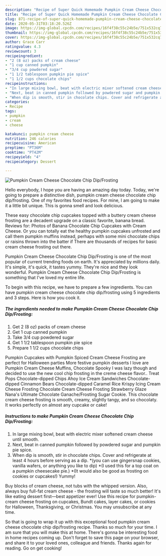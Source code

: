 ```yaml
---
description: "Recipe of Super Quick Homemade Pumpkin Cream Cheese Chocolate Chip Dip/Frosting"
title: "Recipe of Super Quick Homemade Pumpkin Cream Cheese Chocolate Chip Dip/Frosting"
slug: 871-recipe-of-super-quick-homemade-pumpkin-cream-cheese-chocolate-chip-dip-frosting
date: 2020-05-31T03:18:20.526Z
image: https://img-global.cpcdn.com/recipes/16f4f38c55c24b5e/751x532cq70/pumpkin-cream-cheese-chocolate-chip-dipfrosting-recipe-main-photo.jpg
thumbnail: https://img-global.cpcdn.com/recipes/16f4f38c55c24b5e/751x532cq70/pumpkin-cream-cheese-chocolate-chip-dipfrosting-recipe-main-photo.jpg
cover: https://img-global.cpcdn.com/recipes/16f4f38c55c24b5e/751x532cq70/pumpkin-cream-cheese-chocolate-chip-dipfrosting-recipe-main-photo.jpg
author: Grace Carr
ratingvalue: 4.3
reviewcount: 3
recipeingredient:
- "2 (8 oz) packs of cream cheese"
- "1 cup canned pumpkin"
- "3/4 cup powdered sugar"
- "1 1/2 tablespoon pumpkin pie spice"
- "1 1/2 cups chocolate chips"
recipeinstructions:
- "In large mixing bowl, beat with electric mixer softened cream cheese until smooth."
- "Next, beat in canned pumpkin followed by powdered sugar and pumpkin pie spice."
- "When dip is smooth, stir in chocolate chips. Cover and refrigerate at least 4 hours before serving as a dip. *(you can use gingersnap cookies, vanilla wafers, or anything you like to dip) *(I used this for a top coat on a pumpkin cheesecake pie.) *(It would also be good as frosting on cookies or cupcakes!) Yummy!"
categories:
- Recipe
tags:
- pumpkin
- cream
- cheese

katakunci: pumpkin cream cheese 
nutrition: 246 calories
recipecuisine: American
preptime: "PT36M"
cooktime: "PT42M"
recipeyield: "4"
recipecategory: Dessert

---
```



![Pumpkin Cream Cheese Chocolate Chip Dip/Frosting](https://img-global.cpcdn.com/recipes/16f4f38c55c24b5e/751x532cq70/pumpkin-cream-cheese-chocolate-chip-dipfrosting-recipe-main-photo.jpg)

Hello everybody, I hope you are having an amazing day today. Today, we're going to prepare a distinctive dish, pumpkin cream cheese chocolate chip dip/frosting. One of my favorites food recipes. For mine, I am going to make it a little bit unique. This is gonna smell and look delicious.

These easy chocolate chip cupcakes topped with a buttery cream cheese frosting are a decadent upgrade on a classic favorite, banana bread. Reviews for: Photos of Banana Chocolate Chip Cupcakes with Cream Cheese. Or you can totally eat the healthy pumpkin cupcakes unfrosted and call them pumpkin muffins instead, perhaps with some mini chocolate chips or raisins thrown into the batter if There are thousands of recipes for basic cream cheese frosting out there.

Pumpkin Cream Cheese Chocolate Chip Dip/Frosting is one of the most popular of current trending foods on earth. It's appreciated by millions daily. It's simple, it's quick, it tastes yummy. They're nice and they look wonderful. Pumpkin Cream Cheese Chocolate Chip Dip/Frosting is something that I've loved my entire life.


To begin with this recipe, we have to prepare a few ingredients. You can have pumpkin cream cheese chocolate chip dip/frosting using 5 ingredients and 3 steps. Here is how you cook it.

<!--inarticleads1-->

##### The ingredients needed to make Pumpkin Cream Cheese Chocolate Chip Dip/Frosting:

1. Get 2 (8 oz) packs of cream cheese
1. Get 1 cup canned pumpkin
1. Take 3/4 cup powdered sugar
1. Get 1 1/2 tablespoon pumpkin pie spice
1. Prepare 1 1/2 cups chocolate chips


Pumpkin Cupcakes with Pumpkin Spiced Cream Cheese Frosting are perfect for Halloween parties More festive pumpkin desserts I love are Pumpkin Cream Cheese Muffins, Chocolate Spooky I was lazy though and decided to use the new cool chip frosting in the creme cheese flavor.. Treat Pops Chocolate-dipped Chips Ahoy Ice Cream Sandwiches Chocolate-dipped Cinnamon Bears Chocolate-dipped Caramel Rice Krispy Icing Cream Cheese Frosting Chocolate Cream Cheese Frosting Strawberry Glaze Nana&#39;s Ultimate Chocolate Ganache/Frosting Sugar Cookie. This chocolate cream cheese frosting is smooth, creamy, slightly tangy, and so chocolaty. It works perfectly on almost any cupcake or cake! 

<!--inarticleads2-->

##### Instructions to make Pumpkin Cream Cheese Chocolate Chip Dip/Frosting:

1. In large mixing bowl, beat with electric mixer softened cream cheese until smooth.
1. Next, beat in canned pumpkin followed by powdered sugar and pumpkin pie spice.
1. When dip is smooth, stir in chocolate chips. Cover and refrigerate at least 4 hours before serving as a dip. *(you can use gingersnap cookies, vanilla wafers, or anything you like to dip) *(I used this for a top coat on a pumpkin cheesecake pie.) *(It would also be good as frosting on cookies or cupcakes!) Yummy!


Buy blocks of cream cheese, not tubs with the whipped version. Also, always buy full-fat cream cheese - the frosting will taste so much better! It&#39;s like eating dessert first—best appetizer ever! Use this recipe for pumpkin-cream cheese frosting on cupcakes, Bundt cakes, layer cakes, or cookies for Halloween, Thanksgiving, or Christmas. You may unsubscribe at any time. 

So that is going to wrap it up with this exceptional food pumpkin cream cheese chocolate chip dip/frosting recipe. Thanks so much for your time. I am sure that you will make this at home. There's gonna be interesting food in home recipes coming up. Don't forget to save this page on your browser, and share it to your loved ones, colleague and friends. Thanks again for reading. Go on get cooking!
